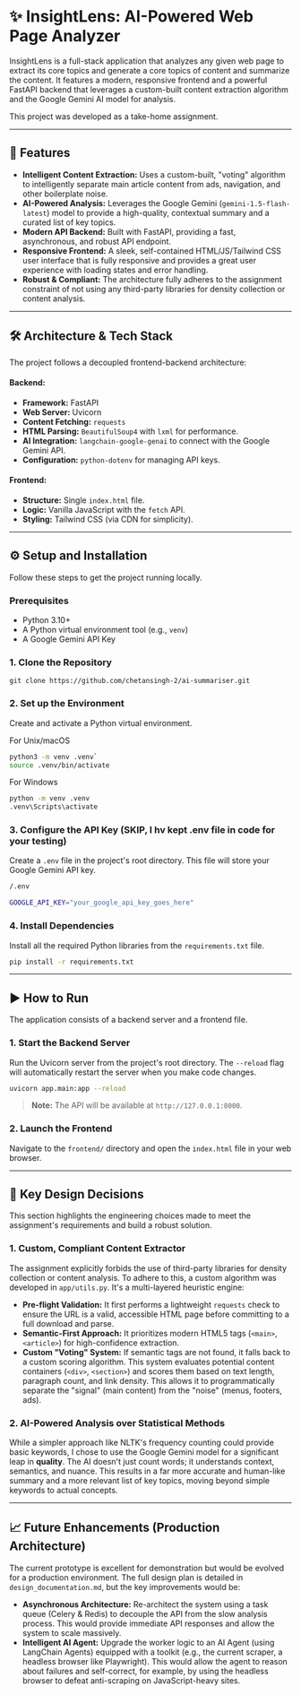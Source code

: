 # ✨ InsightLens: AI-Powered Web Page Analyzer

InsightLens is a full-stack application that analyzes any given web page to extract its core topics and generate a core topics of content and summarize the content. It features a modern, responsive frontend and a powerful FastAPI backend that leverages a custom-built content extraction algorithm and the Google Gemini AI model for analysis.

This project was developed as a take-home assignment.

---

## 🚀 Features

* **Intelligent Content Extraction:** Uses a custom-built, "voting" algorithm to intelligently separate main article content from ads, navigation, and other boilerplate noise.
* **AI-Powered Analysis:** Leverages the Google Gemini (`gemini-1.5-flash-latest`) model to provide a high-quality, contextual summary and a curated list of key topics.
* **Modern API Backend:** Built with FastAPI, providing a fast, asynchronous, and robust API endpoint.
* **Responsive Frontend:** A sleek, self-contained HTML/JS/Tailwind CSS user interface that is fully responsive and provides a great user experience with loading states and error handling.
* **Robust & Compliant:** The architecture fully adheres to the assignment constraint of not using any third-party libraries for density collection or content analysis.

---

## 🛠️ Architecture & Tech Stack

The project follows a decoupled frontend-backend architecture:

#### Backend:

* **Framework:** FastAPI
* **Web Server:** Uvicorn
* **Content Fetching:** `requests`
* **HTML Parsing:** `BeautifulSoup4` with `lxml` for performance.
* **AI Integration:** `langchain-google-genai` to connect with the Google Gemini API.
* **Configuration:** `python-dotenv` for managing API keys.

#### Frontend:

* **Structure:** Single `index.html` file.
* **Logic:** Vanilla JavaScript with the `fetch` API.
* **Styling:** Tailwind CSS (via CDN for simplicity).

---

## ⚙️ Setup and Installation

Follow these steps to get the project running locally.

### Prerequisites

* Python 3.10+
* A Python virtual environment tool (e.g., `venv`)
* A Google Gemini API Key

### 1. Clone the Repository

`git clone https://github.com/chetansingh-2/ai-summariser.git`
### 2. Set up the Environment

Create and activate a Python virtual environment.

For Unix/macOS 
```bash
python3 -m venv .venv` 
source .venv/bin/activate
```
For Windows
```bash
python -m venv .venv
.venv\Scripts\activate
```
### 3. Configure the API Key (SKIP, I hv kept .env file in code for your testing)

Create a `.env` file in the project's root directory. This file will store your Google Gemini API key.

```bash
/.env

GOOGLE_API_KEY="your_google_api_key_goes_here"
```
### 4. Install Dependencies

Install all the required Python libraries from the `requirements.txt` file.

```bash
pip install -r requirements.txt
```
---

## ▶️ How to Run

The application consists of a backend server and a frontend file.

### 1. Start the Backend Server

Run the Uvicorn server from the project's root directory. The `--reload` flag will automatically restart the server when you make code changes.
```bash
uvicorn app.main:app --reload
```
> **Note:** The API will be available at `http://127.0.0.1:8000`.

### 2. Launch the Frontend

Navigate to the `frontend/` directory and open the `index.html` file in your web browser.

---

## 🧠 Key Design Decisions

This section highlights the engineering choices made to meet the assignment's requirements and build a robust solution.

### 1. Custom, Compliant Content Extractor

The assignment explicitly forbids the use of third-party libraries for density collection or content analysis. To adhere to this, a custom algorithm was developed in `app/utils.py`. It's a multi-layered heuristic engine:

* **Pre-flight Validation:** It first performs a lightweight `requests` check to ensure the URL is a valid, accessible HTML page before committing to a full download and parse.
* **Semantic-First Approach:** It prioritizes modern HTML5 tags (`<main>`, `<article>`) for high-confidence extraction.
* **Custom "Voting" System:** If semantic tags are not found, it falls back to a custom scoring algorithm. This system evaluates potential content containers (`<div>`, `<section>`) and scores them based on text length, paragraph count, and link density. This allows it to programmatically separate the "signal" (main content) from the "noise" (menus, footers, ads).


### 2. AI-Powered Analysis over Statistical Methods

While a simpler approach like NLTK's frequency counting could provide basic keywords, I chose to use the Google Gemini model for a significant leap in **quality**. The AI doesn't just count words; it understands context, semantics, and nuance. This results in a far more accurate and human-like summary and a more relevant list of key topics, moving beyond simple keywords to actual concepts.

---

## 📈 Future Enhancements (Production Architecture)

The current prototype is excellent for demonstration but would be evolved for a production environment. The full design plan is detailed in `design_documentation.md`, but the key improvements would be:

* **Asynchronous Architecture:** Re-architect the system using a task queue (Celery & Redis) to decouple the API from the slow analysis process. This would provide immediate API responses and allow the system to scale massively.
* **Intelligent AI Agent:** Upgrade the worker logic to an AI Agent (using LangChain Agents) equipped with a toolkit (e.g., the current scraper, a headless browser like Playwright). This would allow the agent to reason about failures and self-correct, for example, by using the headless browser to defeat anti-scraping on JavaScript-heavy sites.
